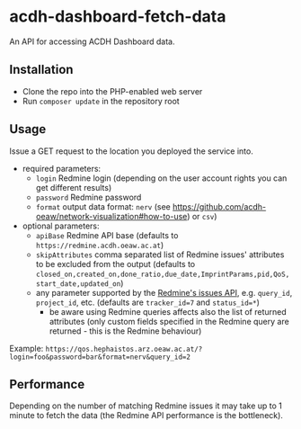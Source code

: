 # acdh-dashboard-fetch-data

An API for accessing ACDH Dashboard data.

## Installation

* Clone the repo into the PHP-enabled web server
* Run `composer update` in the repository root

## Usage

Issue a GET request to the location you deployed the service into.

* required parameters:
    * `login` Redmine login (depending on the user account rights you can get different results)
    * `password` Redmine password
    * `format` output data format: `nerv` (see https://github.com/acdh-oeaw/network-visualization#how-to-use) or `csv`)
* optional parameters:
    * `apiBase` Redmine API base (defaults to `https://redmine.acdh.oeaw.ac.at`)
    * `skipAttributes` comma separated list of Redmine issues' attributes to be excluded from the output (defaults to `closed_on,created_on,done_ratio,due_date,ImprintParams,pid,QoS,start_date,updated_on`)
    * any parameter supported by the [Redmine's issues API](https://www.redmine.org/projects/redmine/wiki/Rest_Issues), e.g. `query_id`, `project_id`, etc. (defaults are `tracker_id=7` and `status_id=*`)
        * be aware using Redmine queries affects also the list of returned attributes (only custom fields specified in the Redmine query are returned - this is the Redmine behaviour)

Example: `https://qos.hephaistos.arz.oeaw.ac.at/?login=foo&password=bar&format=nerv&query_id=2`

## Performance

Depending on the number of matching Redmine issues it may take up to 1 minute to fetch the data (the Redmine API performance is the bottleneck).

